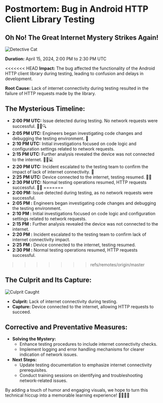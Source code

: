 # Postmortem: Bug in Android HTTP Client Library Testing

## Oh No! The Great Internet Mystery Strikes Again!

![Detective Cat](https://i.imgur.com/RBv2lq4.png)

**Duration:** April 15, 2024, 2:00 PM to 2:30 PM UTC

<<<<<<< HEAD
**Impact:** The bug affected the functionality of the Android HTTP client library during testing, leading to confusion and delays in development.

**Root Cause:** Lack of internet connectivity during testing resulted in the failure of HTTP requests made by the library.

## The Mysterious Timeline:

- **2:00 PM UTC:** Issue detected during testing. No network requests were successful. 🕵️‍♂️🔍
- **2:05 PM UTC:** Engineers began investigating code changes and debugging the testing environment. 🚀
- **2:10 PM UTC:** Initial investigations focused on code logic and configuration settings related to network requests.
- **2:15 PM UTC:** Further analysis revealed the device was not connected to the internet. 🤦‍♂️💻
- **2:20 PM UTC:** Incident escalated to the testing team to confirm the impact of lack of internet connectivity. 🚨
- **2:25 PM UTC:** Device connected to the internet, testing resumed. 🎉🌐
- **2:30 PM UTC:** Normal testing operations resumed, HTTP requests successful. 🚀✅
=======
- **2:00 PM:** Issue detected during testing, as no network requests were successful.
- **2:05 PM :** Engineers began investigating code changes and debugging the testing environment.
- **2:10 PM :** Initial investigations focused on code logic and configuration settings related to network requests.
- **2:15 PM :** Further analysis revealed the device was not connected to the internet.
- **2:20 PM :** Incident escalated to the testing team to confirm lack of internet connectivity impact.
- **2:25 PM :** Device connected to the internet, testing resumed.
- **2:30 PM :** Normal testing operations resumed, HTTP requests successful.
>>>>>>> refs/remotes/origin/master

## The Culprit and Its Capture:

![Culprit Caught](https://i.imgur.com/k5nNYDC.png)

- **Culprit:** Lack of internet connectivity during testing.
- **Capture:** Device connected to the internet, allowing HTTP requests to succeed.

## Corrective and Preventative Measures:

- **Solving the Mystery:**
  - Enhance testing procedures to include internet connectivity checks.
  - Implement logging and error handling mechanisms for clearer indication of network issues.
- **Next Steps:**
  - Update testing documentation to emphasize internet connectivity prerequisites.
  - Conduct training sessions on identifying and troubleshooting network-related issues.

By adding a touch of humor and engaging visuals, we hope to turn this technical hiccup into a memorable learning experience! 🕵️‍♂️🚀🌟

